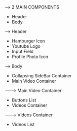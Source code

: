 --> 2 MAIN COMPONENTS
- Header
- Body

--> Header
- Hamburger Icon 
- Youtube Logo
- Input Field
- Profile Photo Icon

--> Body
- Collapsing SideBar Container
- Main Video Container

---> Main Video Container
- Buttons List
- Videos Container

---> Videos Container
- Videos List